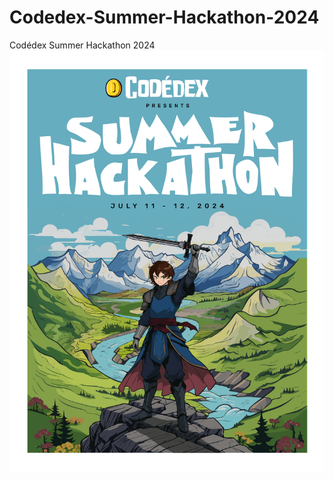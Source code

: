 # Codedex-Summer-Hackathon-2024
 Codédex Summer Hackathon 2024
![Poster for Hackathon](images/hackathon-poster.png)